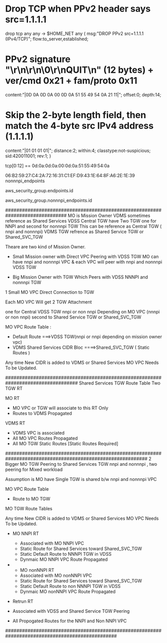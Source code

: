 # Drop TCP when PPv2 header says src=1.1.1.1
drop tcp any any -> $HOME_NET any (
  msg:"DROP PPv2 src=1.1.1.1 (IPv4/TCP)";
  flow:to_server,established;
  # PPv2 signature "\r\n\r\n\0\r\nQUIT\n" (12 bytes) + ver/cmd 0x21 + fam/proto 0x11
  content:"|0D 0A 0D 0A 00 0D 0A 51 55 49 54 0A 21 11|"; offset:0; depth:14;
  # Skip the 2-byte length field, then match the 4-byte src IPv4 address (1.1.1.1)
  content:"|01 01 01 01|"; distance:2; within:4;
  classtype:not-suspicious; sid:420011001; rev:1;
)



tcp[0:12] == 0d:0a:0d:0a:00:0d:0a:51:55:49:54:0a


06:B2:59:27:C4:2A:72:16:31:C1:EF:D9:43:1E:64:8F:A6:2E:1E:39
nonnnpi_endpoints

aws_security_group.endpoints.id

aws_security_group.nonnnpi_endpoints.id


##############################################################################
MO is Mission Owner 
VDMS sometimes reference as Shared Services 
VDSS Central TGW have Two TGW one for NNPI and second for nonnnpi TGW This can be reference as Central TGW ( nnpi and nonnnpi) 
VDMS TGW refrence as Shared Service TGW or Shared_SVC_TGW

Theare are two kind of Mission Owner.

- Small Mission owner with Direct VPC Peering with VDSS TGW 
    MO can have nnpi and nonnnpi VPC & each VPC will peer with nnpi and nonnnpi VDSS TGW
	
- Big Mission Owner with TGW Which Peers with VDSS NNNPI and nonnnpi TGW 


1 Small MO  VPC Direct Connection to TGW  

Each MO VPC Will get 2 TGW Attachment 

one for Central VDSS TGW nnpi or non nnpi Depending on MO VPC (nnnpi or non nnpi) 
second to Shared Service TGW or Shared_SVC_TGW

MO VPC Route Table :
- Default Route ===>VDSS TGW(nnpi or nnpi depending on mission owner vpc) 
- VDMS Shared Services CIDR Bloc  ====>Shared_SVC_TGW ( Static Routes ) 

Any time New CIDR is added to VDMS or Shared Services  MO VPC Needs To be Updated.


##################################################################################
Shared Services TGW Route Table 
Two TGW RT 

MO RT
-  MO VPC or TGW will associate to this RT Only
-  Routes to VDMS Propagated

VDMS RT 
  - VDMS VPC is associated 
  - All MO VPC Routes Propagated
  - All MO TGW Static Routes [Static Routes Required]
  
###########################################################################################################
2 Bigger MO TGW Peering to Shared Services TGW nnpi and nonnnpi , two peering for Mixed workload 

Assumption is MO have Single TGW is shared b/w nnpi and nonnnpi VPC 

MO VPC Route Table 
- Route to MO TGW 

MO TGW Route Tables 

Any time New CIDR is added to VDMS or Shared Services  MO VPC Needs To be Updated.

- MO NNPI RT 
  - Associated with MO NNPI VPC 
  - Static Route for Shared Services toward Shared_SVC_TGW 
  - Static Default Route to NNNPI TGW in VDSS
  - Dynmaic MO NNPI VPC Route Propagated
  
- - MO nonNNPI RT 
  - Associated with MO nonNNPI VPC 
  - Static Route for Shared Services toward Shared_SVC_TGW 
  - Static Default Route to non NNNPI TGW in VDSS
  - Dynmaic MO nonNNPI VPC Route Propagated
  
-  Retrun RT 
  - Associated with VDSS and Shared Service TGW Peering 
  - All Propogated Routes for the NNPI and Non NNPI VPC 
  
################################################################################################
